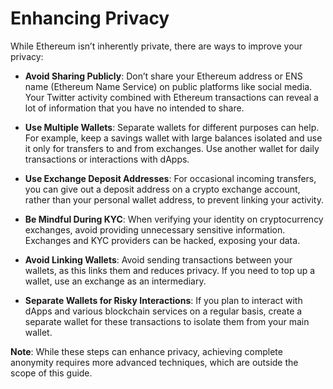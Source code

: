 # Enhancing Privacy

While Ethereum isn’t inherently private, there are ways to improve your privacy:

- **Avoid Sharing Publicly**: Don’t share your Ethereum address or ENS name (Ethereum Name Service) on public platforms like social media. Your Twitter activity combined with Ethereum transactions can reveal a lot of information that you have no intended to share.

- **Use Multiple Wallets**: Separate wallets for different purposes can help. For example, keep a savings wallet with large balances isolated and use it only for transfers to and from exchanges. Use another wallet for daily transactions or interactions with dApps.

- **Use Exchange Deposit Addresses**: For occasional incoming transfers, you can give out a deposit address on a crypto exchange account, rather than your personal wallet address, to prevent linking your activity.
 
- **Be Mindful During KYC**: When verifying your identity on cryptocurrency exchanges, avoid providing unnecessary sensitive information. Exchanges and KYC providers can be hacked, exposing your data.

- **Avoid Linking Wallets**: Avoid sending transactions between your wallets, as this links them and reduces privacy. If you need to top up a wallet, use an exchange as an intermediary.

- **Separate Wallets for Risky Interactions**: If you plan to interact with dApps and various blockchain services on a regular basis, create a separate wallet for these transactions to isolate them from your main wallet.

**Note**: While these steps can enhance privacy, achieving complete anonymity requires more advanced techniques, which are outside the scope of this guide.